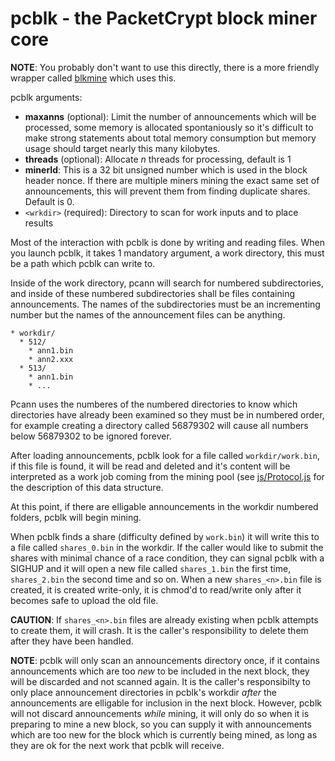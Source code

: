 # pcblk - the PacketCrypt block miner core

**NOTE**: You probably don't want to use this directly, there is a more friendly wrapper called
[blkmine](https://github.com/cjdelisle/PacketCrypt/blob/master/docs/blkmine.md) which uses this.

pcblk arguments:

* **maxanns** (optional): Limit the number of announcements which will be processed, some memory is allocated
spontaniously so it's difficult to make strong statements about total memory consumption but memory usage should
target nearly this many kilobytes.
* **threads** (optional): Allocate *n* threads for processing, default is 1
* **minerId**: This is a 32 bit unsigned number which is used in the block header nonce. If there
are multiple miners mining the exact same set of announcements, this will prevent them from finding
duplicate shares. Default is 0.
* `<wrkdir>` (required): Directory to scan for work inputs and to place results

Most of the interaction with pcblk is done by writing and reading files.
When you launch pcblk, it takes 1 mandatory argument, a work directory, this must be a path which pcblk can write to.

Inside of the work directory, pcann will search for numbered subdirectories, and inside of these numbered
subdirectories shall be files containing announcements. The names of the subdirectories must be an incrementing
number but the names of the announcement files can be anything.

```
* workdir/
  * 512/
    * ann1.bin
    * ann2.xxx
  * 513/
    * ann1.bin
    * ...
```

Pcann uses the numberes of the numbered directories to know which directories have already been examined so they
must be in numbered order, for example creating a directory called 56879302 will cause all numbers below 56879302
to be ignored forever.

After loading announcements, pcblk look for a file called `workdir/work.bin`, if this file is found, it will be
read and deleted and it's content will be interpreted as a work job coming from the mining pool
(see [js/Protocol.js](https://github.com/cjdelisle/PacketCrypt/blob/master/js/Protocol.js) for the description of
this data structure.

At this point, if there are elligable announcements in the workdir numbered folders, pcblk will begin mining.

When pcblk finds a share (difficulty defined by `work.bin`) it will write this to a file called `shares_0.bin`
in the workdir. If the caller would like to submit the shares with minimal chance of a race condition, they can
signal pcblk with a SIGHUP and it will open a new file called `shares_1.bin` the first time, `shares_2.bin` the
second time and so on. When a new `shares_<n>.bin` file is created, it is created write-only, it is chmod'd
to read/write only after it becomes safe to upload the old file.

**CAUTION**: If `shares_<n>.bin` files are already existing when pcblk attempts to create them, it will crash.
It is the caller's responsibility to delete them after they have been handled.

**NOTE**: pcblk will only scan an announcements directory once, if it contains announcements which are too *new*
to be included in the next block, they will be discarded and not scanned again. It is the caller's responsibilty
to only place announcement directories in pcblk's workdir *after* the announcements are elligable for inclusion
in the next block. However, pcblk will not discard announcements *while* mining, it will only do so when it is
preparing to mine a new block, so you can supply it with announcements which are too new for the block which is
currently being mined, as long as they are ok for the next work that pcblk will receive.
